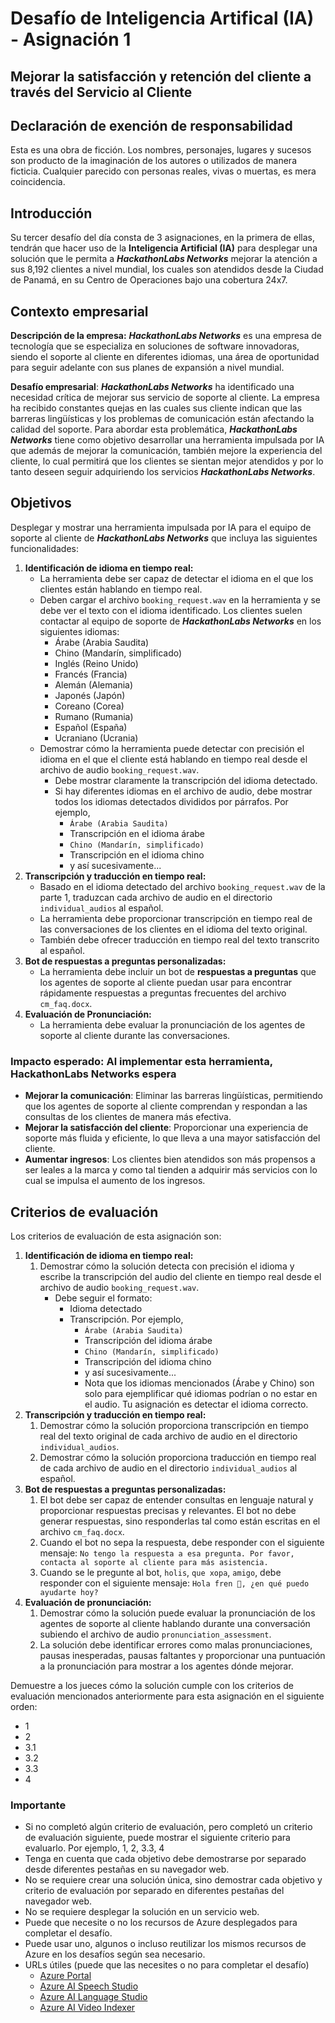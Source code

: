 # Desafío de Inteligencia Artifical (IA) - Asignación 1

## Mejorar la satisfacción y retención del cliente a través del Servicio al Cliente

## Declaración de exención de responsabilidad

Esta es una obra de ficción. Los nombres, personajes, lugares y sucesos son producto de la imaginación de los autores o utilizados de manera ficticia. Cualquier parecido con personas reales, vivas o muertas, es mera coincidencia.

## Introducción

Su tercer desafío del día consta de 3 asignaciones, en la primera de ellas, tendrán que hacer uso de la **Inteligencia Artificial (IA)** para desplegar una solución que le permita a ***HackathonLabs Networks*** mejorar la atención a sus 8,192 clientes a nivel mundial, los cuales son atendidos desde la Ciudad de Panamá, en su Centro de Operaciones bajo una cobertura 24x7.

## Contexto empresarial

**Descripción de la empresa:**
***HackathonLabs Networks*** es una empresa de tecnología que se especializa en soluciones de software innovadoras, siendo el soporte al cliente en diferentes idiomas, una área de oportunidad para seguir adelante con sus planes de expansión a nivel mundial.

**Desafío empresarial**:
***HackathonLabs Networks*** ha identificado una necesidad crítica de mejorar sus servicio de soporte al cliente. La empresa ha recibido constantes quejas en las cuales sus cliente indican que las barreras lingüísticas y los problemas de comunicación están afectando la calidad del soporte. Para abordar esta problemática, ***HackathonLabs Networks*** tiene como objetivo desarrollar una herramienta impulsada por IA que además de mejorar la comunicación, también mejore la experiencia del cliente, lo cual permitirá que los clientes se sientan mejor atendidos y por lo tanto deseen seguir adquiriendo los servicios ***HackathonLabs Networks***.

## Objetivos

Desplegar y mostrar una herramienta impulsada por IA para el equipo de soporte al cliente de ***HackathonLabs Networks*** que incluya las siguientes funcionalidades:

1. **Identificación de idioma en tiempo real:**
   - La herramienta debe ser capaz de detectar el idioma en el que los clientes están hablando en tiempo real.
   - Deben cargar el archivo `booking_request.wav` en la herramienta y se debe ver el texto con el idioma identificado. Los clientes suelen contactar al equipo de soporte de ***HackathonLabs Networks*** en los siguientes idiomas:
     - Árabe (Arabia Saudita)
     - Chino (Mandarín, simplificado)
     - Inglés (Reino Unido)
     - Francés (Francia)
     - Alemán (Alemania)
     - Japonés (Japón)
     - Coreano (Corea)
     - Rumano (Rumania)
     - Español (España)
     - Ucraniano (Ucrania)
   - Demostrar cómo la herramienta puede detectar con precisión el idioma en el que el cliente está hablando en tiempo real desde el archivo de audio `booking_request.wav`.
     - Debe mostrar claramente la transcripción del idioma detectado.
     - Si hay diferentes idiomas en el archivo de audio, debe mostrar todos los idiomas detectados divididos por párrafos. Por ejemplo,
       - `Árabe (Arabia Saudita)`
       - Transcripción en el idioma árabe
       - `Chino (Mandarín, simplificado)`
       - Transcripción en el idioma chino
       - y así sucesivamente...
2. **Transcripción y traducción en tiempo real:**
   - Basado en el idioma detectado del archivo `booking_request.wav` de la parte 1, traduzcan cada archivo de audio en el directorio `individual_audios` al español.
   - La herramienta debe proporcionar transcripción en tiempo real de las conversaciones de los clientes en el idioma del texto original.
   - También debe ofrecer traducción en tiempo real del texto transcrito al español.
3. **Bot de respuestas a preguntas personalizadas:**
   - La herramienta debe incluir un bot de **respuestas a preguntas** que los agentes de soporte al cliente puedan usar para encontrar rápidamente respuestas a preguntas frecuentes del archivo `cm_faq.docx`.
4. **Evaluación de Pronunciación:**
   - La herramienta debe evaluar la pronunciación de los agentes de soporte al cliente durante las conversaciones.

### Impacto esperado: Al implementar esta herramienta, HackathonLabs Networks espera

- **Mejorar la comunicación**: Eliminar las barreras lingüísticas, permitiendo que los agentes de soporte al cliente comprendan y respondan a las consultas de los clientes de manera más efectiva.
- **Mejorar la satisfacción del cliente**: Proporcionar una experiencia de soporte más fluida y eficiente, lo que lleva a una mayor satisfacción del cliente.
- **Aumentar ingresos**: Los clientes bien atendidos son más propensos a ser leales a la marca y como tal tienden a adquirir más servicios con lo cual se impulsa el aumento de los ingresos.

## Criterios de evaluación

Los criterios de evaluación de esta asignación son:

1. **Identificación de idioma en tiempo real:**
   1. Demostrar cómo la solución detecta con precisión el idioma y escribe la transcripción del audio del cliente en tiempo real desde el archivo de audio `booking_request.wav`.
       - Debe seguir el formato:
         - Idioma detectado
         - Transcripción. Por ejemplo,
           - `Árabe (Arabia Saudita)`
           - Transcripción del idioma árabe
           - `Chino (Mandarín, simplificado)`
           - Transcripción del idioma chino
           - y así sucesivamente...
           - Nota que los idiomas mencionados (Árabe y Chino) son solo para ejemplificar qué idiomas podrían o no estar en el audio. Tu asignación es detectar el idioma correcto.
2. **Transcripción y traducción en tiempo real:**
   1. Demostrar cómo la solución proporciona transcripción en tiempo real del texto original de cada archivo de audio en el directorio `individual_audios`.
   2. Demostrar cómo la solución proporciona traducción en tiempo real de cada archivo de audio en el directorio `individual_audios` al español.
3. **Bot de respuestas a preguntas personalizadas:**
   1. El bot debe ser capaz de entender consultas en lenguaje natural y proporcionar respuestas precisas y relevantes. El bot no debe generar respuestas, sino responderlas tal como están escritas en el archivo `cm_faq.docx`.
   2. Cuando el bot no sepa la respuesta, debe responder con el siguiente mensaje: `No tengo la respuesta a esa pregunta. Por favor, contacta al soporte al cliente para más asistencia.`
   3. Cuando se le pregunte al bot, `holis`, `que xopa`, `amigo`, debe responder con el siguiente mensaje: `Hola fren 🤙, ¿en qué puedo ayudarte hoy?`
4. **Evaluación de pronunciación:**
   1. Demostrar cómo la solución puede evaluar la pronunciación de los agentes de soporte al cliente hablando durante una conversación subiendo el archivo de audio `pronunciation_assessment`.
   2. La solución debe identificar errores como malas pronunciaciones, pausas inesperadas, pausas faltantes y proporcionar una puntuación a la pronunciación para mostrar a los agentes dónde mejorar.

Demuestre a los jueces cómo la solución cumple con los criterios de evaluación mencionados anteriormente para esta asignación en el siguiente orden:

- 1
- 2
- 3.1
- 3.2
- 3.3
- 4

### Importante

- Si no completó algún criterio de evaluación, pero completó un criterio de evaluación siguiente, puede mostrar el siguiente criterio para evaluarlo. Por ejemplo, 1, 2, 3.3, 4
- Tenga en cuenta que cada objetivo debe demostrarse por separado desde diferentes pestañas en su navegador web.
- No se requiere crear una solución única, sino demostrar cada objetivo y criterio de evaluación por separado en diferentes pestañas del navegador web.
- No se requiere desplegar la solución en un servicio web.
- Puede que necesite o no los recursos de Azure desplegados para completar el desafío.
- Puede usar uno, algunos o incluso reutilizar los mismos recursos de Azure en los desafíos según sea necesario.
- URLs útiles (puede que las necesites o no para completar el desafío)
  - [Azure Portal](https://portal.azure.com/)
  - [Azure AI Speech Studio](https://speech.microsoft.com/)
  - [Azure AI Language Studio](https://language.cognitive.azure.com/)
  - [Azure AI Video Indexer](https://www.videoindexer.ai/)
